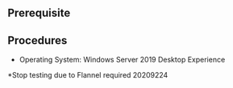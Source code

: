 ## Prerequisite

## Procedures
- Operating System: Windows Server 2019 Desktop Experience

*Stop testing due to Flannel required 20209224
